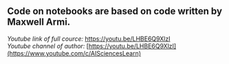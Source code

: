 ## Code on notebooks are based on code written by Maxwell Armi.
<i>Youtube link of full cource:</i> https://youtu.be/LHBE6Q9XlzI
<br>
<i>Youtube channel of author:</i> [https://youtu.be/LHBE6Q9XlzI](https://www.youtube.com/c/AISciencesLearn)
